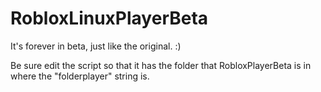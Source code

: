 # RobloxLinuxPlayerBeta
It's forever in beta, just like the original. :)

Be sure edit the script so that it has the folder that RobloxPlayerBeta is in where the "folderplayer" string is.
